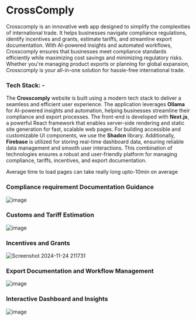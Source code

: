# CrossComply

Crosscomply is an innovative web app designed to simplify the complexities of international trade. It helps businesses navigate compliance regulations, identify incentives and grants, estimate tariffs, and streamline export documentation. With AI-powered insights and automated workflows, Crosscomply ensures that businesses meet compliance standards efficiently while maximizing cost savings and minimizing regulatory risks. Whether you're managing product exports or planning for global expansion, Crosscomply is your all-in-one solution for hassle-free international trade.

### Tech Stack: - 
The **Crosscomply** website is built using a modern tech stack to deliver a seamless and efficient user experience. The application leverages **Ollama** for AI-powered insights and automation, helping businesses streamline their compliance and export processes. The front-end is developed with **Next.js**, a powerful React framework that enables server-side rendering and static site generation for fast, scalable web pages. For building accessible and customizable UI components, we use the **Shadcn** library. Additionally, **Firebase** is utilized for storing real-time dashboard data, ensuring reliable data management and smooth user interactions. This combination of technologies ensures a robust and user-friendly platform for managing compliance, tariffs, incentives, and export documentation.

Average time to load pages can take really long upto-10min on average

###	Compliance requirement Documentation Guidance
![image](https://github.com/user-attachments/assets/1dd292c5-97a6-46fc-8e20-3764c2fd01d9)

### Customs and Tariff Estimation
![image](https://github.com/user-attachments/assets/ffc6a3e2-049a-433d-8d9c-5cb6eeeaf133)

### Incentives and Grants
![Screenshot 2024-11-24 211731](https://github.com/user-attachments/assets/1c3ed1ce-78cc-4a20-8c6f-f6a4d39aa978)


### Export Documentation and Workflow Management
![image](https://github.com/user-attachments/assets/cc0e21d3-16b3-4c4a-9933-32bcce6dff5b)

### Interactive Dashboard and Insights
![image](https://github.com/user-attachments/assets/79d9e96d-ff25-4480-9d12-12aa97d351e0)
